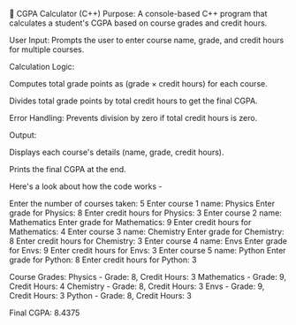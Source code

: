 📘 CGPA Calculator (C++)
Purpose: A console-based C++ program that calculates a student's CGPA based on course grades and credit hours.

User Input: Prompts the user to enter course name, grade, and credit hours for multiple courses.

Calculation Logic:

Computes total grade points as (grade × credit hours) for each course.

Divides total grade points by total credit hours to get the final CGPA.

Error Handling: Prevents division by zero if total credit hours is zero.

Output:

Displays each course's details (name, grade, credit hours).

Prints the final CGPA at the end.

Here's a look about how the code works -

Enter the number of courses taken: 5
Enter course 1 name: Physics
Enter grade for Physics: 8
Enter credit hours for Physics: 3
Enter course 2 name: Mathematics
Enter grade for Mathematics: 9
Enter credit hours for Mathematics: 4
Enter course 3 name: Chemistry
Enter grade for Chemistry: 8
Enter credit hours for Chemistry: 3
Enter course 4 name: Envs
Enter grade for Envs: 9
Enter credit hours for Envs: 3
Enter course 5 name: Python
Enter grade for Python: 8
Enter credit hours for Python: 3

Course Grades:
Physics - Grade: 8, Credit Hours: 3
Mathematics - Grade: 9, Credit Hours: 4
Chemistry - Grade: 8, Credit Hours: 3
Envs - Grade: 9, Credit Hours: 3
Python - Grade: 8, Credit Hours: 3

Final CGPA: 8.4375
